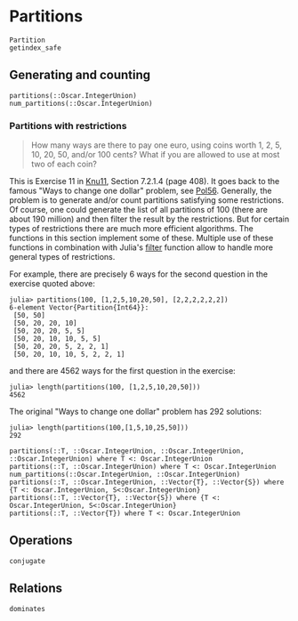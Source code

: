 # Partitions

```@docs
Partition
getindex_safe
```

## Generating and counting

```@docs
partitions(::Oscar.IntegerUnion)
num_partitions(::Oscar.IntegerUnion)
```

### Partitions with restrictions
> How many ways are there to pay one euro, using coins worth 1, 2, 5, 10, 20, 50, and/or 100 cents? What if you are allowed to use at most two of each coin? 

This is Exercise 11 in [Knu11](@ref), Section 7.2.1.4 (page 408). It goes back to the famous "Ways to change one dollar" problem, see [Pol56](@ref). Generally, the problem is to generate and/or count partitions satisfying some restrictions. Of course, one could generate the list of all partitions of 100 (there are about 190 million) and then filter the result by the restrictions. But for certain types of restrictions there are much more efficient algorithms. The functions in this section implement some of these. Multiple use of these functions in combination with Julia's [filter](https://docs.julialang.org/en/v1/base/collections/#Base.filter) function allow to handle more general types of restrictions.

For example, there are precisely 6 ways for the second question in the exercise quoted above:
```jldoctest
julia> partitions(100, [1,2,5,10,20,50], [2,2,2,2,2,2])
6-element Vector{Partition{Int64}}:
 [50, 50]
 [50, 20, 20, 10]
 [50, 20, 20, 5, 5]
 [50, 20, 10, 10, 5, 5]
 [50, 20, 20, 5, 2, 2, 1]
 [50, 20, 10, 10, 5, 2, 2, 1]
```
and there are 4562 ways for the first question in the exercise:
```jldoctest
julia> length(partitions(100, [1,2,5,10,20,50]))
4562
```
The original "Ways to change one dollar" problem has 292 solutions:
```jldoctest
julia> length(partitions(100,[1,5,10,25,50]))
292
```

```@docs
partitions(::T, ::Oscar.IntegerUnion, ::Oscar.IntegerUnion, ::Oscar.IntegerUnion) where T <: Oscar.IntegerUnion
partitions(::T, ::Oscar.IntegerUnion) where T <: Oscar.IntegerUnion
num_partitions(::Oscar.IntegerUnion, ::Oscar.IntegerUnion)
partitions(::T, ::Oscar.IntegerUnion, ::Vector{T}, ::Vector{S}) where {T <: Oscar.IntegerUnion, S<:Oscar.IntegerUnion}
partitions(::T, ::Vector{T}, ::Vector{S}) where {T <: Oscar.IntegerUnion, S<:Oscar.IntegerUnion}
partitions(::T, ::Vector{T}) where T <: Oscar.IntegerUnion
```

## Operations

```@docs
conjugate
```

## Relations

```@docs
dominates
```
